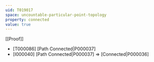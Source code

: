 ```yaml
---
uid: T019017
space: uncountable-particular-point-topology
property: connected
value: true
---
```

[[Proof]]

* [T000086] [Path Connected|P000037]
* [I000040] [Path Connected|P000037] => [Connected|P000036]

